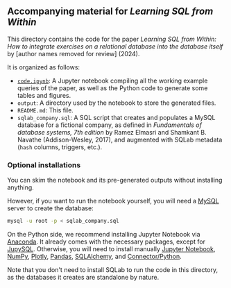## Accompanying material for _Learning SQL from Within_

This directory contains the code for the paper _Learning SQL from Within: How to integrate exercises on a relational database into the database itself_ by [author names removed for review] (2024).

It is organized as follows:

- [`code.ipynb`](https://nbviewer.org/github/laowantong/sqlab/blob/main/pub/2024-10.%20Learning%20SQL%20from%20Within/code.ipynb): A Jupyter notebook compiling all the working example queries of the paper, as well as the Python code to generate some tables and figures.
- `output`: A directory used by the notebook to store the generated files.
- `README.md`: This file.
- `sqlab_company.sql`: A SQL script that creates and populates a MySQL database for a fictional company, as defined in _Fundamentals of database systems, 7th edition_ by Ramez Elmasri and Shamkant B. Navathe (Addison-Wesley, 2017), and augmented with SQLab metadata (`hash` columns, triggers, etc.).

### Optional installations

You can skim the notebook and its pre-generated outputs without installing anything.

However, if you want to run the notebook yourself, you will need a [MySQL](https://dev.mysql.com/doc/mysql-installation-excerpt/8.0/en/) server to create the database:

```bash
mysql -u root -p < sqlab_company.sql
```

On the Python side, we recommend installing Jupyter Notebook via [Anaconda](https://www.anaconda.com/products/distribution). It already comes with the necessary packages, except for [JupySQL](https://jupysql.ploomber.io/en/latest/quick-start.html). 
Otherwise, you will need to install manually 
[Jupyter Notebook](https://jupyter.org/install),
[NumPy](https://numpy.org/install/),
[Plotly](https://plotly.com/python/getting-started/),
[Pandas](https://pandas.pydata.org/pandas-docs/stable/getting_started/install.html),
[SQLAlchemy](https://docs.sqlalchemy.org/en/20/intro.html#installation),
and [Connector/Python](https://dev.mysql.com/doc/connector-python/en/connector-python-installation-binary.html).

Note that you don't need to install SQLab to run the code in this directory, as the databases it creates are standalone by nature.
